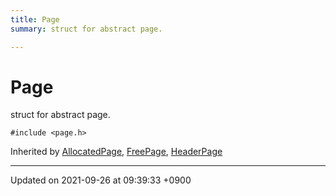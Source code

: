 ```yaml
---
title: Page
summary: struct for abstract page. 

---
```


# Page



struct for abstract page. 


`#include <page.h>`

Inherited by [AllocatedPage](/Classes/structAllocatedPage), [FreePage](/Classes/structFreePage), [HeaderPage](/Classes/structHeaderPage)

-------------------------------

Updated on 2021-09-26 at 09:39:33 +0900